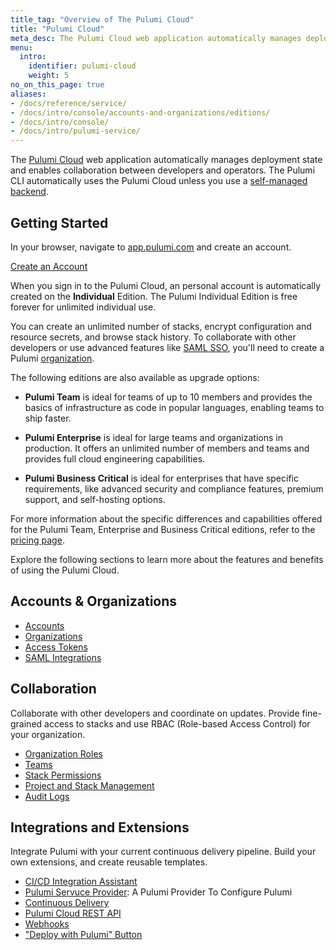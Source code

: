 ```yaml
---
title_tag: "Overview of The Pulumi Cloud"
title: "Pulumi Cloud"
meta_desc: The Pulumi Cloud web application automatically manages deployment state and enables collaboration between developers and operators.
menu:
  intro:
    identifier: pulumi-cloud
    weight: 5
no_on_this_page: true
aliases:
- /docs/reference/service/
- /docs/intro/console/accounts-and-organizations/editions/
- /docs/intro/console/
- /docs/intro/pulumi-service/
---
```


The [Pulumi Cloud](https://app.pulumi.com) web application automatically manages deployment state and enables collaboration between developers and operators. The Pulumi CLI automatically uses the Pulumi Cloud unless you use a [self-managed backend](/docs/intro/concepts/state/).

## Getting Started

In your browser, navigate to <a href="https://app.pulumi.com" target="_blank">app.pulumi.com</a> and create an account.

<a class="btn btn-secondary" href="https://app.pulumi.com/signup" target="_blank">Create an Account</a>

When you sign in to the Pulumi Cloud, an personal account is automatically
created on the **Individual** Edition. The Pulumi Individual Edition is free forever for unlimited individual use.

You can create an unlimited number of stacks, encrypt configuration and resource secrets, and browse stack history. To collaborate with other developers or use advanced features like [SAML SSO](/docs/guides/saml/), you'll need to create a Pulumi [organization](/docs/intro/pulumi-cloud/organizations/).

The following editions are also available as upgrade options:

* **Pulumi Team** is ideal for teams of up to 10 members and provides the basics of infrastructure as code in popular languages, enabling teams to ship faster.

* **Pulumi Enterprise** is ideal for large teams and organizations in production. It offers an unlimited number of members and teams and provides full cloud engineering capabilities.

* **Pulumi Business Critical** is ideal for enterprises that have specific requirements, like advanced security and compliance features, premium support, and self-hosting options.

For more information about the specific differences and capabilities offered for the
Pulumi Team, Enterprise and Business Critical editions, refer to the [pricing page](/pricing/).

Explore the following sections to learn more about the features and benefits of using the Pulumi Cloud.

## Accounts & Organizations

* [Accounts](/docs/intro/pulumi-cloud/accounts/)
* [Organizations](/docs/intro/pulumi-cloud/organizations/)
* [Access Tokens](/docs/intro/pulumi-cloud/accounts#access-tokens)
* [SAML Integrations](/docs/guides/saml/)

## Collaboration

Collaborate with other developers and coordinate on updates. Provide fine-grained access to stacks and use RBAC (Role-based Access Control) for your organization.

* [Organization Roles](/docs/intro/pulumi-cloud/organizations#organization-roles)
* [Teams](/docs/intro/pulumi-cloud/teams/)
* [Stack Permissions](/docs/intro/pulumi-cloud/projects-and-stacks#stack-permissions)
* [Project and Stack Management](/docs/intro/pulumi-cloud/projects-and-stacks/)
* [Audit Logs](/docs/intro/pulumi-cloud/audit-logs/)

## Integrations and Extensions

Integrate Pulumi with your current continuous delivery pipeline. Build your own extensions, and create reusable templates.

* [CI/CD Integration Assistant](/docs/intro/pulumi-cloud/ci-cd-integration-assistant)
* [Pulumi Servuce Provider](/registry/packages/pulumiservice/): A Pulumi Provider To Configure Pulumi
* [Continuous Delivery](/docs/guides/continuous-delivery/)
* [Pulumi Cloud REST API](/docs/reference/cloud-rest-api/)
* [Webhooks](/docs/intro/pulumi-cloud/webhooks/)
* ["Deploy with Pulumi" Button](/docs/intro/pulumi-cloud/pulumi-button)
